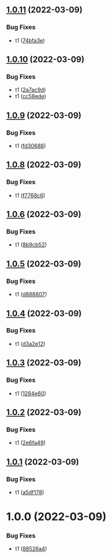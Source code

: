 ## [1.0.11](https://github.com/furiozo-ga/dotnet-l2/compare/v1.0.10...v1.0.11) (2022-03-09)


### Bug Fixes

* t1 ([74bfa3e](https://github.com/furiozo-ga/dotnet-l2/commit/74bfa3e537836b0cefd0c90915d464cbe7c807a2))

## [1.0.10](https://github.com/furiozo-ga/dotnet-l2/compare/v1.0.9...v1.0.10) (2022-03-09)


### Bug Fixes

* t1 ([2a7ac9d](https://github.com/furiozo-ga/dotnet-l2/commit/2a7ac9d601b2b724af5dbdee5254a5c6c68eb8a3))
* t1 ([cc58ede](https://github.com/furiozo-ga/dotnet-l2/commit/cc58ede56bc03619cc47489ff651a816cfaaa46f))

## [1.0.9](https://github.com/furiozo-ga/dotnet-l2/compare/v1.0.8...v1.0.9) (2022-03-09)


### Bug Fixes

* t1 ([fd30688](https://github.com/furiozo-ga/dotnet-l2/commit/fd30688a664077861e436658bd6d263a0a4f8fb2))

## [1.0.8](https://github.com/furiozo-ga/dotnet-l2/compare/v1.0.7...v1.0.8) (2022-03-09)


### Bug Fixes

* t1 ([f7768c6](https://github.com/furiozo-ga/dotnet-l2/commit/f7768c6eca18367a1d69d98f60705a95ae7922b9))

## [1.0.6](https://github.com/furiozo-ga/dotnet-l2/compare/v1.0.5...v1.0.6) (2022-03-09)


### Bug Fixes

* t1 ([8b9cb52](https://github.com/furiozo-ga/dotnet-l2/commit/8b9cb52c15e91376f9221a476435b786ae313f9d))

## [1.0.5](https://github.com/furiozo-ga/dotnet-l2/compare/v1.0.4...v1.0.5) (2022-03-09)


### Bug Fixes

* t1 ([d888807](https://github.com/furiozo-ga/dotnet-l2/commit/d888807dec6c0e82a7c1939e12282b50d504c1f3))

## [1.0.4](https://github.com/furiozo-ga/dotnet-l2/compare/v1.0.3...v1.0.4) (2022-03-09)


### Bug Fixes

* t1 ([d3a2e12](https://github.com/furiozo-ga/dotnet-l2/commit/d3a2e12b2464d19025a9feb5e4312dd991d8a39a))

## [1.0.3](https://github.com/furiozo-ga/dotnet-l2/compare/v1.0.2...v1.0.3) (2022-03-09)


### Bug Fixes

* t1 ([1284e60](https://github.com/furiozo-ga/dotnet-l2/commit/1284e60aab60ea5fc327da2ae039b98ba7eb35b4))

## [1.0.2](https://github.com/furiozo-ga/dotnet-l2/compare/v1.0.1...v1.0.2) (2022-03-09)


### Bug Fixes

* t1 ([2e6fa49](https://github.com/furiozo-ga/dotnet-l2/commit/2e6fa4948f38713670c9a5d0ea8f2f8781741215))

## [1.0.1](https://github.com/furiozo-ga/dotnet-l2/compare/v1.0.0...v1.0.1) (2022-03-09)


### Bug Fixes

* t1 ([a5df178](https://github.com/furiozo-ga/dotnet-l2/commit/a5df178aa3173e0a612fb33082327deaeb045dfa))

# 1.0.0 (2022-03-09)


### Bug Fixes

* t1 ([88526a4](https://github.com/furiozo-ga/dotnet-l2/commit/88526a43b7aca709a9cf45c438a45c620acd0915))
